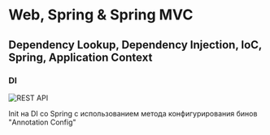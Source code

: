 # Web, Spring & Spring MVC
## Dependency Lookup, Dependency Injection, IoC, Spring, Application Context
### DI

![REST API](https://codeinhouse.com/wp-content/uploads/2022/09/java_annotations-1024x512.webp "Spring config via Java Annotation")

Init на DI со Spring с использованием метода конфигурирования бинов "Annotation Config"
